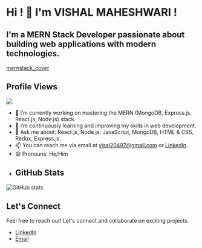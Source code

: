 # Hi !  👋  I'm VISHAL MAHESHWARI !

## I'm a MERN Stack Developer passionate about building web applications with modern technologies.


[mernstack_cover](https://github.com/Visal20497/Visal20497/assets/147162171/ce5d5a4a-6bf6-4ceb-8e2a-69f61e22e5d0)
## Profile Views
![](https://profile-counter.glitch.me/Visal20497/count)
- 🔭 I’m currently working on mastering the MERN (MongoDB, Express.js, React.js, Node.js) stack.
- 🌱 I’m continuously learning and improving my skills in web development.
- 💬 Ask me about: React.js, Node.js, JavaScript, MongoDB, HTML & CSS, Redux, Express.js.
- 📫 You can reach me via email at visal20497@gmail.com or [LinkedIn](https://www.linkedin.com/in/vishal-maheshwari-292142184/).
- 😄 Pronouns: He/Him
- ## GitHub Stats
![GitHub stats](https://github-readme-stats.vercel.app/api?username=Visal20497&show_icons=true&theme=radical)
## Let's Connect
Feel free to reach out! Let's connect and collaborate on exciting projects.
- [LinkedIn](https://www.linkedin.com/in/vishal-maheshwari-292142184/)
- [Email](mailto:visal20497@gmail.com)
